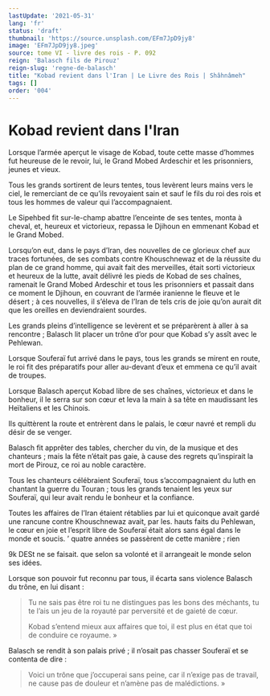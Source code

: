 ```yaml
---
lastUpdate: '2021-05-31'
lang: 'fr'
status: 'draft'
thumbnail: 'https://source.unsplash.com/EFm7JpD9jy8'
image: 'EFm7JpD9jy8.jpeg'
source: tome VI - livre des rois - P. 092
reign: 'Balasch fils de Pirouz'
reign-slug: 'regne-de-balasch'
title: "Kobad revient dans l'Iran | Le Livre des Rois | Shâhnâmeh"
tags: []
order: '004'
---
```


<!-- LTeX: language=fr -->

# Kobad revient dans l'Iran

Lorsque l’armée aperçut le visage de Kobad, toute cette masse d’hommes fut heureuse de le revoir, lui, le Grand Mobed Ardeschir et les prisonniers, jeunes et vieux.

Tous les grands sortirent de leurs tentes, tous levèrent leurs mains vers le ciel, le remerciant de ce qu’ils revoyaient sain et sauf le fils du roi des rois et tous les hommes de valeur qui l’accompagnaient.

Le Sipehbed fit sur-le-champ abattre l’enceinte de ses tentes, monta à cheval, et, heureux et victorieux, repassa le Djihoun en emmenant Kobad et le Grand Mobed.

Lorsqu’on eut, dans le pays d’Iran, des nouvelles de ce glorieux chef aux traces fortunées, de ses combats contre Khouschnewaz et de la réussite du plan de ce grand homme, qui avait fait des merveilles, était sorti victorieux et heureux de la lutte, avait délivré les pieds de Kobad de ses chaînes, ramenait le Grand Mobed Ardeschir et tous les prisonniers et passait dans ce moment le Djihoun, en couvrant de l’armée iranienne le fleuve et le désert ; à ces nouvelles, il s’éleva de l’Iran de tels cris de joie qu’on aurait dit que les oreilles en deviendraient sourdes.

Les grands pleins d’intelligence se levèrent et se préparèrent à aller à sa rencontre ; Balasch lit placer un trône d’or pour que Kobad s’y assît avec le Pehlewan.

Lorsque Souferaï
fut arrivé dans le pays, tous les grands se mirent en route, le roi fit des préparatifs pour aller au-devant d’eux et emmena ce qu’il avait de troupes.

Lorsque Balasch aperçut Kobad libre de ses chaînes, victorieux et dans le bonheur, il le serra sur son cœur et leva la main à sa tête en maudissant les Heïtaliens et les Chinois.

Ils quittèrent la route et entrèrent dans le palais, le cœur navré et rempli du désir de se venger.

Balasch fit apprêter des tables, chercher du vin, de la musique et des chanteurs ; mais la fête n’était pas gaie, à cause des regrets qu’inspirait la mort de Pirouz, ce roi au noble caractère.

Tous les chanteurs célébraient Souferaï, tous s’accompagnaient du luth en chantant la guerre du Touran ; tous les grands tenaient les yeux sur Souferaï, qui leur avait rendu le bonheur et la confiance.

Toutes les affaires de l’Iran étaient rétablies par lui et quiconque avait gardé une rancune contre Khouschnewaz avait, par les. hauts faits du Pehlewan, le cœur en joie et l’esprit libre de Souferaï était alors sans égal dans le monde et soucis. ’
quatre années se passèrent de cette manière ; rien

9k DESt ne se faisait. que selon sa volonté et il arrangeait le monde selon ses idées.

Lorsque son pouvoir fut reconnu par tous, il écarta sans violence Balasch du trône, en lui disant :

> Tu ne sais pas être roi tu ne distingues pas les bons des méchants, tu te l’ais un jeu de la royauté par perversité et de gaieté de cœur.
>
> Kobad s’entend mieux aux affaires que toi, il est plus en état que toi de conduire ce royaume. »

Balasch se rendit à son palais privé ; il n’osait pas chasser Souferaï et se contenta de dire :

> Voici un trône que j’occuperai sans peine, car il n’exige pas de travail, ne cause pas de douleur et n’amène pas de malédictions. »
